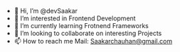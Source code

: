 - 👋 Hi, I’m @devSaakar
- 👀 I’m interested in Frontend Development
- 🌱 I’m currently learning Frotnend Frameworks
- 💞️ I’m looking to collaborate on interesting Projects
- 📫 How to reach me Mail: Saakarchauhan@gmail.com
